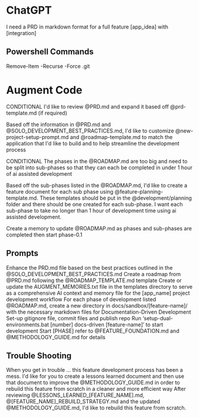# ChatGPT

I need a PRD in markdown format for a full feature [app_idea] with [integration]

## Powershell Commands
Remove-Item -Recurse -Force .git

# Augment Code
CONDITIONAL
I'd like to review @PRD.md and expand it based off @prd-template.md (if required)

Based off the information in @PRD.md and @SOLO_DEVELOPMENT_BEST_PRACTICES.md, I'd like to customize @new-project-setup-prompt.md and @roadmap-template.md to match the application that I'd like to build and to help streamline the development process

CONDITIONAL
The phases in the @ROADMAP.md are too big and need to be split into sub-phases so that they can each be completed in under 1 hour of ai assisted development


Based off the sub-phases listed in the @ROADMAP.md, I'd like to create a feature document for each sub phase using @feature-planning-template.md. These templates should be put in the @development/planning folder and there should be one created for each sub-phase. I want each sub-phase to take no longer than 1 hour of development time using ai assisted development.

Create a memory to update @ROADMAP.md as phases and sub-phases are completed then start phase-0.1

## Prompts
Enhance the PRD.md file based on the best practices outlined in the @SOLO_DEVELOPMENT_BEST_PRACTICES.md
Create a roadmap from @PRD.md following the @ROADMAP_TEMPLATE.md template
Create or update the AUGMENT_MEMORIES.txt file in the templates directory to serve as a comprehensive AI context and memory file for the [app_name] project development workflow
For each phase of development listed @ROADMAP.md, create a new directory in docs/sandbox/[feature-name]/ with the necessary markdown files for Documentation-Driven Development
Set-up gitignore file, commit files and publish repo
Run ‘setup-dual-environments.bat [number] docs-driven [feature-name]’ to start development
Start [PHASE] refer to @FEATURE_FOUNDATION.md and @METHODOLOGY_GUIDE.md for details

## Trouble Shooting
When you get in trouble … this feature development process has been a mess. I'd like for you to create a lessons learned document and then use that document to improve the @METHODOLOGY_GUIDE.md in order to rebuild this feature from scratch in a cleaner and more efficient way
After reviewing @LESSONS_LEARNED_[FEATURE_NAME].md, @[FEATURE_NAME]_REBUILD_STRATEGY.md and the updated @METHODOLOGY_GUIDE.md, I'd like to rebuild this feature from scratch.